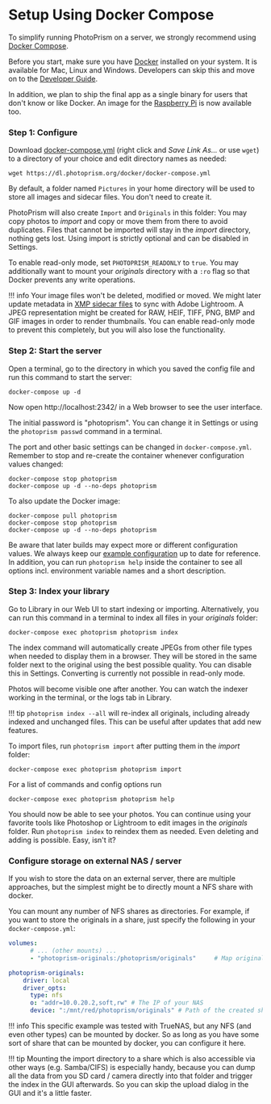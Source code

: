 # Setup Using Docker Compose

To simplify running PhotoPrism on a server, we strongly recommend using [Docker Compose](https://docs.docker.com/compose/).

Before you start, make sure you have [Docker](https://store.docker.com/search?type=edition&offering=community) installed on your system. It is available for Mac, Linux and Windows.
Developers can skip this and move on to the [Developer Guide](https://github.com/photoprism/photoprism/wiki).

In addition, we plan to ship the final app as a single binary for users that don't know or like Docker.
An image for the [Raspberry Pi](raspberry-pi.md) is now available too.

### Step 1: Configure ###

Download [docker-compose.yml](https://dl.photoprism.org/docker/docker-compose.yml) (right click and *Save Link As...* or use `wget`) to a directory of your choice and edit directory names as needed:

```
wget https://dl.photoprism.org/docker/docker-compose.yml
```

By default, a folder named `Pictures` in your home directory will be used to store all images and sidecar files. You don't need to create it.

PhotoPrism will also create `Import` and `Originals` in this folder: You may copy photos to *import* and copy or move them from there to avoid duplicates.
Files that cannot be imported will stay in the *import* directory, nothing gets lost. Using import is strictly optional and can be disabled in Settings.

To enable read-only mode, set `PHOTOPRISM_READONLY` to `true`. You may additionally want to 
mount your *originals* directory with a `:ro` flag so that Docker prevents any write operations.
    
!!! info
    Your image files won't be deleted, modified or moved. We might later update metadata in 
    [XMP sidecar files](https://www.adobe.com/products/xmp.html) to
    sync with Adobe Lightroom.
    A JPEG representation might be created for RAW, HEIF, TIFF, PNG, BMP and GIF images in order to render 
    thumbnails. You can enable read-only mode to prevent this completely, but you will also lose the functionality.

### Step 2: Start the server ###

Open a terminal, go to the directory in which you saved the config file and run this command to start the server:

```
docker-compose up -d
```

Now open http://localhost:2342/ in a Web browser to see the user interface.

The initial password is "photoprism". You can change it in Settings or using 
the `photoprism passwd` command in a terminal.

The port and other basic settings can be changed in `docker-compose.yml`.
Remember to stop and re-create the container whenever configuration values changed:

```
docker-compose stop photoprism
docker-compose up -d --no-deps photoprism
```

To also update the Docker image:

```
docker-compose pull photoprism
docker-compose stop photoprism
docker-compose up -d --no-deps photoprism
```

Be aware that later builds may expect more or different configuration values.
We always keep our [example configuration](https://dl.photoprism.org/docker/) up to date for reference.
In addition, you can run `photoprism help` inside the container to see all options incl. 
environment variable names and a short description.

### Step 3: Index your library ###

Go to Library in our Web UI to start indexing or importing. Alternatively, you can run this command 
in a terminal to index all files in your *originals* folder:

```
docker-compose exec photoprism photoprism index
```

The index command will automatically create JPEGs from other file types when needed to display them in a browser.
They will be stored in the same folder next to the original using the best possible quality.
You can disable this in Settings. Converting is currently not possible in read-only mode.

Photos will become visible one after another. You can watch the indexer working in the terminal, or the logs tab in Library.

!!! tip
    `photoprism index --all` will re-index all originals, including already indexed and unchanged files. This can be
    useful after updates that add new features.

To import files, run `photoprism import` after putting them in the *import* folder:

```
docker-compose exec photoprism photoprism import
```

For a list of commands and config options run

```
docker-compose exec photoprism photoprism help
```

You should now be able to see your photos. You can continue using your favorite tools like Photoshop or Lightroom
to edit images in the *originals* folder. Run `photoprism index` to reindex them as needed.
Even deleting and adding is possible. Easy, isn't it?


### Configure storage on external NAS / server
If you wish to store the data on an external server, there are multiple approaches, but the simplest might be to directly mount a NFS share with docker.

You can mount any number of NFS shares as directories. For example, if you want to store the originals in a share, just specify the following in your `docker-compose.yml`:

```yaml
volumes:
      # ... (other mounts) ...
      - "photoprism-originals:/photoprism/originals"     # Map originals folder to its own volume.

photoprism-originals:
    driver: local
    driver_opts:
      type: nfs
      o: "addr=10.0.20.2,soft,rw" # The IP of your NAS
      device: ":/mnt/red/photoprism/originals" # Path of the created share on your NAS
```

!!! info 
    This specific example was tested with TrueNAS, but any NFS (and even other types) can be mounted by docker. So as long as you have some sort of share that can be mounted by docker, you can configure it here.

!!! tip 
    Mounting the import directory to a share which is also accessible via other ways (e.g. Samba/CIFS) is especially handy, because you can dump all the data from you SD card / camera directly into that folder and trigger the index in the GUI afterwards. So you can skip the upload dialog in the GUI and it's a little faster.
